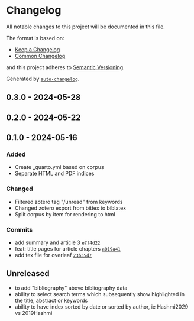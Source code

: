 # Changelog

All notable changes to this project will be documented in this file.

The format is based on:

- [Keep a Changelog](https://keepachangelog.com/en/1.0.0/)
- [Common Changelog](https://github.com/vweevers/common-changelog)

and this project adheres to [Semantic Versioning](https://semver.org/spec/v2.0.0.html).

Generated by [`auto-changelog`](https://github.com/CookPete/auto-changelog).

## 0.3.0 - 2024-05-28

## 0.2.0 - 2024-05-22

## 0.1.0 - 2024-05-16

### Added

- Create _quarto.yml based on corpus
- Separate HTML and PDF indices

### Changed

- Filtered zotero tag "/unread" from keywords
- Changed zotero export from bittex to biblatex
- Split corpus by item for rendering to html

### Commits

- add summary and article 3 [`e7f4d22`](https://github.com/bbartholdy/endgame/commit/e7f4d22a06788db570b8a58cb059c40ac2b94aae)
- feat: title pages for article chapters [`a019a41`](https://github.com/bbartholdy/endgame/commit/a019a4140b7f6048fb3a78a9c2e33da6c0d3b8e7)
- add tex file for overleaf [`23b35d7`](https://github.com/bbartholdy/endgame/commit/23b35d7b1f622d4e3f82ca395e62b5f9b7715fe0)

## Unreleased

- to add "bibliography" above bibliography data
- ability to select search terms which subsequently show highlighted in the title, abstract or keywords
- ability to have index sorted by date or sorted by author, ie Hashmi2029 vs 2019Hashmi